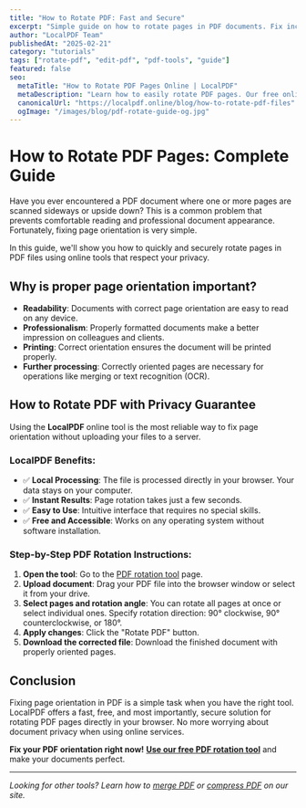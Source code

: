 ```yaml
---
title: "How to Rotate PDF: Fast and Secure"
excerpt: "Simple guide on how to rotate pages in PDF documents. Fix incorrect page orientation online, free and with complete privacy."
author: "LocalPDF Team"
publishedAt: "2025-02-21"
category: "tutorials"
tags: ["rotate-pdf", "edit-pdf", "pdf-tools", "guide"]
featured: false
seo:
  metaTitle: "How to Rotate PDF Pages Online | LocalPDF"
  metaDescription: "Learn how to easily rotate PDF pages. Our free online tool allows you to fix document orientation with privacy guarantee."
  canonicalUrl: "https://localpdf.online/blog/how-to-rotate-pdf-files"
  ogImage: "/images/blog/pdf-rotate-guide-og.jpg"
---
```


# How to Rotate PDF Pages: Complete Guide

Have you ever encountered a PDF document where one or more pages are scanned sideways or upside down? This is a common problem that prevents comfortable reading and professional document appearance. Fortunately, fixing page orientation is very simple.

In this guide, we'll show you how to quickly and securely rotate pages in PDF files using online tools that respect your privacy.

## Why is proper page orientation important?

- **Readability**: Documents with correct page orientation are easy to read on any device.
- **Professionalism**: Properly formatted documents make a better impression on colleagues and clients.
- **Printing**: Correct orientation ensures the document will be printed properly.
- **Further processing**: Correctly oriented pages are necessary for operations like merging or text recognition (OCR).

## How to Rotate PDF with Privacy Guarantee

Using the **LocalPDF** online tool is the most reliable way to fix page orientation without uploading your files to a server.

### LocalPDF Benefits:

- ✅ **Local Processing**: The file is processed directly in your browser. Your data stays on your computer.
- ✅ **Instant Results**: Page rotation takes just a few seconds.
- ✅ **Easy to Use**: Intuitive interface that requires no special skills.
- ✅ **Free and Accessible**: Works on any operating system without software installation.

### Step-by-Step PDF Rotation Instructions:

1. **Open the tool**: Go to the [PDF rotation tool](/rotate-pdf) page.
2. **Upload document**: Drag your PDF file into the browser window or select it from your drive.
3. **Select pages and rotation angle**: You can rotate all pages at once or select individual ones. Specify rotation direction: 90° clockwise, 90° counterclockwise, or 180°.
4. **Apply changes**: Click the "Rotate PDF" button.
5. **Download the corrected file**: Download the finished document with properly oriented pages.

## Conclusion

Fixing page orientation in PDF is a simple task when you have the right tool. LocalPDF offers a fast, free, and most importantly, secure solution for rotating PDF pages directly in your browser. No more worrying about document privacy when using online services.

**Fix your PDF orientation right now!** **[Use our free PDF rotation tool](/rotate-pdf)** and make your documents perfect.

---

*Looking for other tools? Learn how to [merge PDF](/merge-pdf) or [compress PDF](/compress-pdf) on our site.*